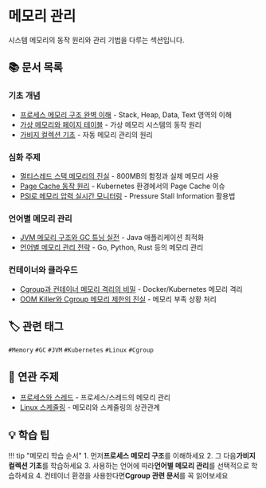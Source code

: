 # 메모리 관리

시스템 메모리의 동작 원리와 관리 기법을 다루는 섹션입니다.

## 📚 문서 목록

### 기초 개념

- [프로세스 메모리 구조 완벽 이해](process-memory-structure.md) - Stack, Heap, Data, Text 영역의 이해
- [가상 메모리와 페이지 테이블](virtual-memory-page-table.md) - 가상 메모리 시스템의 동작 원리
- [가비지 컬렉션 기초](garbage-collection-basics.md) - 자동 메모리 관리의 원리

### 심화 주제

- [멀티스레드 스택 메모리의 진실](multithread-stack-memory.md) - 800MB의 함정과 실제 메모리 사용
- [Page Cache 동작 원리](page-cache.md) - Kubernetes 환경에서의 Page Cache 이슈
- [PSI로 메모리 압력 실시간 모니터링](psi-monitoring.md) - Pressure Stall Information 활용법

### 언어별 메모리 관리

- [JVM 메모리 구조와 GC 튜닝 실전](jvm-memory-gc.md) - Java 애플리케이션 최적화
- [언어별 메모리 관리 전략](language-memory-management.md) - Go, Python, Rust 등의 메모리 관리

### 컨테이너와 클라우드

- [Cgroup과 컨테이너 메모리 격리의 비밀](cgroup-container-memory.md) - Docker/Kubernetes 메모리 격리
- [OOM Killer와 Cgroup 메모리 제한의 진실](oom-killer.md) - 메모리 부족 상황 처리

## 🏷️ 관련 태그

`#Memory` `#GC` `#JVM` `#Kubernetes` `#Linux` `#Cgroup`

## 🔗 연관 주제

- [프로세스와 스레드](../process/index.md) - 프로세스/스레드의 메모리 관리
- [Linux 스케줄링](../process/linux-scheduling-1.md) - 메모리와 스케줄링의 상관관계

## 💡 학습 팁

!!! tip "메모리 학습 순서"
    1. 먼저**프로세스 메모리 구조**를 이해하세요
    2. 그 다음**가비지 컬렉션 기초**를 학습하세요
    3. 사용하는 언어에 따라**언어별 메모리 관리**를 선택적으로 학습하세요
    4. 컨테이너 환경을 사용한다면**Cgroup 관련 문서**를 꼭 읽어보세요
